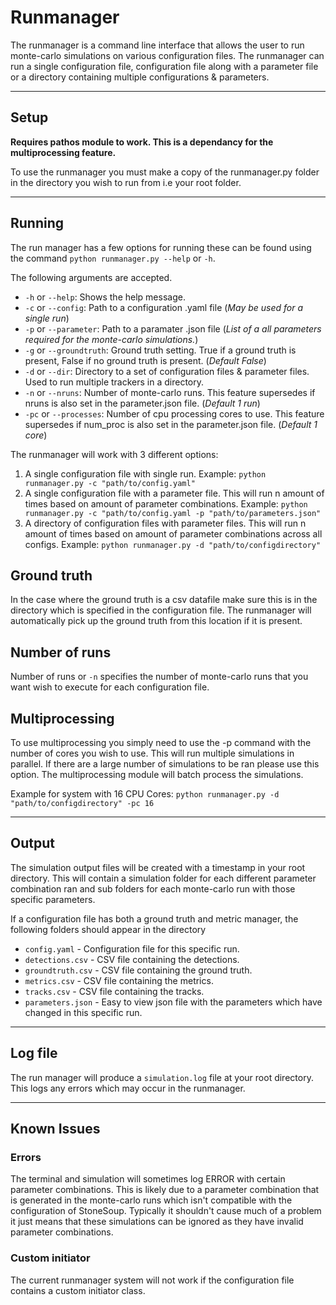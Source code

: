 # Runmanager

The runmanager is a command line interface that allows the user to run monte-carlo simulations on various configuration files. The runmanager can run a single
configuration file, configuration file along with a parameter file or a directory containing multiple configurations & parameters.

---

## Setup

**Requires pathos module to work. This is a dependancy for the multiprocessing feature.**

To use the runmanager you must make a copy of the runmanager.py folder in the directory you wish to run from i.e your root folder.

---
## Running
The run manager has a few options for running these can be found using the command `python runmanager.py --help` or `-h`.

The following arguments are accepted.
- `-h` or `--help`: Shows the help message.
- `-c` or `--config`: Path to a configuration .yaml file (*May be used for a single run*)
- `-p` or `--parameter`: Path to a paramater .json file (*List of a all parameters required for the monte-carlo simulations.*)
- `-g` or `--groundtruth`: Ground truth setting. True if a ground truth is present, False if no ground truth is present. (*Default False*)
- `-d` or `--dir`: Directory to a set of configuration files & parameter files. Used to run multiple trackers in a directory.
- `-n` or `--nruns`: Number of monte-carlo runs. This feature supersedes if nruns is also set in the parameter.json file. (*Default 1 run*)
- `-pc` or `--processes`: Number of cpu processing cores to use. This feature supersedes if num_proc is also set in the parameter.json file. (*Default 1 core*)

The runmanager will work with 3 different options:
1. A single configuration file with single run. Example: `python runmanager.py -c "path/to/config.yaml"`
2. A single configuration file with a parameter file. This will run n amount of times based on amount of parameter combinations. Example: `python runmanager.py -c "path/to/config.yaml -p "path/to/parameters.json"`
3. A directory of configuration files with parameter files. This will run n amount of times based on amount of parameter combinations across all configs. Example: `python runmanager.py -d "path/to/configdirectory"`

## Ground truth
In the case where the ground truth is a csv datafile make sure this is in the directory which is specified in the configuration file. The runmanager will automatically pick up the ground truth from this location if it is present.


## Number of runs
Number of runs or `-n` specifies the number of monte-carlo runs that you want wish to execute for each configuration file.


## Multiprocessing
To use multiprocessing you simply need to use the -p command with the number of cores you wish to use. This will run multiple simulations in parallel. If there are a large number of simulations to be ran please use this option. The multiprocessing module will batch process the simulations.

Example for system with 16 CPU Cores: `python runmanager.py -d "path/to/configdirectory" -pc 16`

---
## Output
The simulation output files will be created with a timestamp in your root directory. This will contain a simulation folder for each different parameter combination ran and sub folders for each monte-carlo run with those specific parameters.

If a configuration file has both a ground truth and metric manager, the following folders should appear in the directory
- `config.yaml` - Configuration file for this specific run.
- `detections.csv` - CSV file containing the detections.
- `groundtruth.csv` - CSV file containing the ground truth.
- `metrics.csv` - CSV file containing the metrics.
- `tracks.csv` - CSV file containing the tracks.
- `parameters.json` - Easy to view json file with the parameters which have changed in this specific run.

---
## Log file
The run manager will produce a `simulation.log` file at your root directory. This logs any errors which may occur in the runmanager.

---
## Known Issues

### Errors
The terminal and simulation will sometimes log ERROR with certain parameter combinations. This is likely due to a parameter combination that is generated in the monte-carlo runs which isn't compatible with the configuration of StoneSoup. Typically it shouldn't cause much of a problem it just means that these simulations can be ignored as they have invalid parameter combinations. 

### Custom initiator
The current runmanager system will not work if the configuration file contains a custom initiator class.
